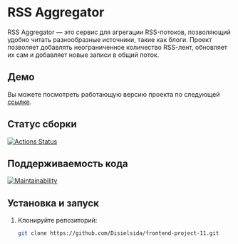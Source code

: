 # RSS Aggregator

RSS Aggregator — это сервис для агрегации RSS-потоков, позволяющий удобно читать разнообразные источники, такие как блоги. Проект позволяет добавлять неограниченное количество RSS-лент, обновляет их сам и добавляет новые записи в общий поток.

## Демо

Вы можете посмотреть работающую версию проекта по следующей [ссылке](https://rss-reader-jfot.onrender.com).

## Статус сборки

[![Actions Status](https://github.com/Disielsida/frontend-project-11/actions/workflows/hexlet-check.yml/badge.svg)](https://github.com/Disielsida/frontend-project-11/actions)

## Поддерживаемость кода

[![Maintainability](https://api.codeclimate.com/v1/badges/8ea535b5f39b34970830/maintainability)](https://codeclimate.com/github/Disielsida/frontend-project-11/maintainability)

## Установка и запуск

1. Клонируйте репозиторий:
   ```bash
   git clone https://github.com/Disielsida/frontend-project-11.git
